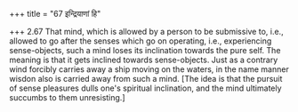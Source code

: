 +++
title = "67 इन्द्रियाणां हि"

+++
2.67 That mind, which is allowed by a person to be submissive to, i.e.,
allowed to go after the senses which go on operating, i.e., experiencing sense-objects, such a mind loses its inclination towards the pure self.
The meaning is that it gets inclined towards sense-objects. Just as a contrary wind forcibly carries away a ship moving on the waters, in the name manner wisdon also is carried away from such a mind. \[The idea is that the pursuit of sense pleasures dulls one's spiritual inclination,
and the mind ultimately succumbs to them unresisting.\]
